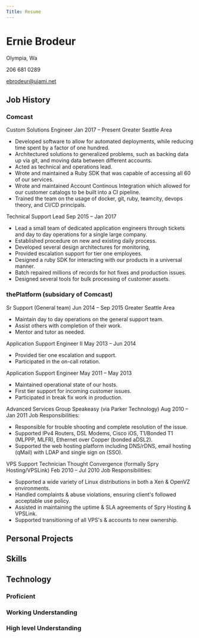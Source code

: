 ```yaml
---
Title: Resume
---
```

# Ernie Brodeur

Olympia, Wa

206 681 0289

ebrodeur@ujami.net

## Job History

### Comcast

Custom Solutions Engineer
Jan 2017 – Present
Greater Seattle Area

* Developed software to allow for automated deployments, while reducing time spent by a factor of one hundred.
* Architectured solutions to generalized problems, such as backing data up via git, and moving data between different accounts.
* Acted as technical and operations lead.
* Wrote and maintained a Ruby SDK that was capable of accessing all 60 of our services.
* Wrote and maintained Account Continous Integration which allowed for our customer catalogs to be built into a CI pipeline.
* Trained the team on the usage of docker, git, ruby, teamcity, devops theory, and CI/CD principals.

Technical Support Lead
Sep 2015 – Jan 2017

* Lead a small team of dedicated application engineers through tickets and day to day operations for a single large company.
* Established procedure on new and existing daily process.
* Developed several design architectures for monitoring,
* Provided escalation support for tier one employees.
* Designed a ruby SDK for interacting with our products in a universal manner.
* Batch repaired millions of records for hot fixes and production issues.
* Designed several tools for bulk processing of customer assets.

### thePlatform (subsidary of Comcast)

Sr Support (General team)
Jun 2014 – Sep 2015
Greater Seattle Area

* Maintain day to day operations on the general support team.
* Assist others with completion of their work.
* Mentor and tutor as needed.

Application Support Engineer II
May 2013 – Jun 2014

* Provided tier one escalation and support.
* Participated in the on-call rotation.

Application Support Engineer
May 2011 – May 2013

* Maintained operational state of our hosts.
* First tier support for incoming customer issues.
* Participated in break fix work in production.

Advanced Services Group
Speakeasy (via Parker Technology)
Aug 2010 – Jan 2011
Job Responsibilities:

* Responsible for trouble shooting and complete resolution of the issue.
* Supported IPv4 Routers, DSL Modems, Cisco iOS, T1/Bonded T1 (MLPPP, MLFR), Ethernet over Copper (bonded aDSL2).
* Supported the web hosting platform including DNS/rDNS, email hosting (qMail) with LDAP and single sign on (SSO).

VPS Support Technician
Thought Convergence (formally Spry Hosting/VPSLink)
Feb 2010 – Jul 2010
Job Responsibilities:

* Supported a wide variety of Linux distributions in both a Xen & OpenVZ environments.
* Handled complaints & abuse violations, ensuring client's followed acceptable use policy.
* Assisted in maintaining the uptime & SLA agreements of Spry Hosting & VPSLink.
* Supported transitioning of all VPS's & accounts to new ownership.

## Personal Projects

## Skills

## Technology

### Proficient

### Working Understanding

### High level Understanding